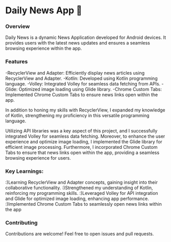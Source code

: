 <h1>Daily News App 📰</h1>

<h3>Overview</h3>
Daily News is a dynamic News Application developed for Android devices. It provides users with the latest news updates and ensures a seamless browsing experience within the app.

<h3>Features</h3>
-RecyclerView and Adapter: Efficiently display news articles using RecyclerView and Adapter.
-Kotlin: Developed using Kotlin programming language.
-Volley: Integrated Volley for seamless data fetching from APIs.
-Glide: Optimized image loading using Glide library.
-Chrome Custom Tabs: Implemented Chrome Custom Tabs to ensure news links open within the app.

In addition to honing my skills with RecyclerView, I expanded my knowledge of Kotlin, strengthening my proficiency in this versatile programming language.

Utilizing API libraries was a key aspect of this project, and I successfully integrated Volley for seamless data fetching. Moreover, to enhance the user experience and optimize image loading, I implemented the Glide library for efficient image processing. Furthermore, I incorporated Chrome Custom Tabs to ensure that news links open within the app, providing a seamless browsing experience for users.

<h3>Key Learnings:</h3>

:)Learning RecyclerView and Adapter concepts, gaining insight into their collaborative functionality.
:)Strengthened my understanding of Kotlin, reinforcing my programming skills.
:)Leveraged Volley for API integration and Glide for optimized image loading, enhancing app performance.
:)Implemented Chrome Custom Tabs to seamlessly open news links within the app

<h3>Contributing</h3>
Contributions are welcome! Feel free to open issues and pull requests.

